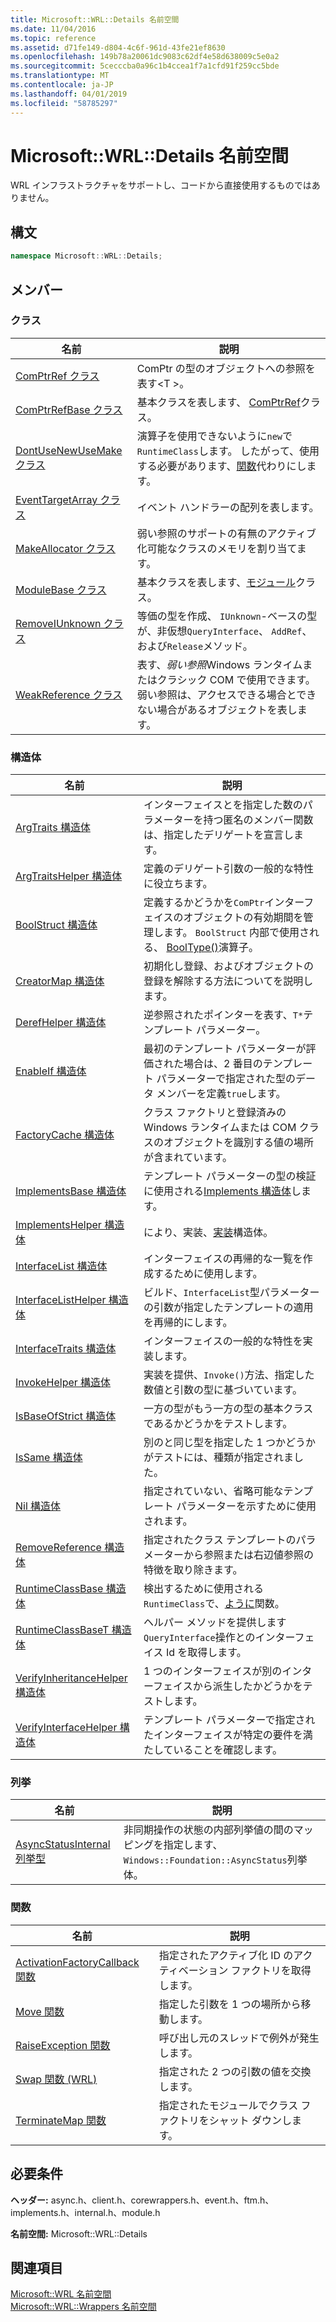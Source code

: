 ```yaml
---
title: Microsoft::WRL::Details 名前空間
ms.date: 11/04/2016
ms.topic: reference
ms.assetid: d71fe149-d804-4c6f-961d-43fe21ef8630
ms.openlocfilehash: 149b78a20061dc9083c62df4e58d638009c5e0a2
ms.sourcegitcommit: 5cecccba0a96c1b4ccea1f7a1cfd91f259cc5bde
ms.translationtype: MT
ms.contentlocale: ja-JP
ms.lasthandoff: 04/01/2019
ms.locfileid: "58785297"
---
```

# <a name="microsoftwrldetails-namespace"></a>Microsoft::WRL::Details 名前空間

WRL インフラストラクチャをサポートし、コードから直接使用するものではありません。

## <a name="syntax"></a>構文

```cpp
namespace Microsoft::WRL::Details;
```

## <a name="members"></a>メンバー

### <a name="classes"></a>クラス

|名前|説明|
|----------|-----------------|
|[ComPtrRef クラス](comptrref-class.md)|ComPtr の型のオブジェクトへの参照を表す\<T >。|
|[ComPtrRefBase クラス](comptrrefbase-class.md)|基本クラスを表します、 [ComPtrRef](comptrref-class.md)クラス。|
|[DontUseNewUseMake クラス](dontusenewusemake-class.md)|演算子を使用できないように`new`で`RuntimeClass`します。 したがって、使用する必要があります、[関数](make-function.md)代わりにします。|
|[EventTargetArray クラス](eventtargetarray-class.md)|イベント ハンドラーの配列を表します。|
|[MakeAllocator クラス](makeallocator-class.md)|弱い参照のサポートの有無のアクティブ化可能なクラスのメモリを割り当てます。|
|[ModuleBase クラス](modulebase-class.md)|基本クラスを表します、[モジュール](module-class.md)クラス。|
|[RemoveIUnknown クラス](removeiunknown-class.md)|等価の型を作成、 `IUnknown`-ベースの型が、非仮想`QueryInterface`、 `AddRef`、および`Release`メソッド。|
|[WeakReference クラス](weakreference-class.md)|表す、*弱い参照*Windows ランタイムまたはクラシック COM で使用できます。 弱い参照は、アクセスできる場合とできない場合があるオブジェクトを表します。|

### <a name="structures"></a>構造体

|名前|説明|
|----------|-----------------|
|[ArgTraits 構造体](argtraits-structure.md)|インターフェイスとを指定した数のパラメーターを持つ匿名のメンバー関数は、指定したデリゲートを宣言します。|
|[ArgTraitsHelper 構造体](argtraitshelper-structure.md)|定義のデリゲート引数の一般的な特性に役立ちます。|
|[BoolStruct 構造体](boolstruct-structure.md)|定義するかどうかを`ComPtr`インターフェイスのオブジェクトの有効期間を管理します。 `BoolStruct` 内部で使用される、 [BoolType()](comptr-class.md#operator-microsoft-wrl-details-booltype)演算子。|
|[CreatorMap 構造体](creatormap-structure.md)|初期化し登録、およびオブジェクトの登録を解除する方法についてを説明します。|
|[DerefHelper 構造体](derefhelper-structure.md)|逆参照されたポインターを表す、`T*`テンプレート パラメーター。|
|[EnableIf 構造体](enableif-structure.md)|最初のテンプレート パラメーターが評価された場合は、2 番目のテンプレート パラメーターで指定された型のデータ メンバーを定義`true`します。|
|[FactoryCache 構造体](factorycache-structure.md)|クラス ファクトリと登録済みの Windows ランタイムまたは COM クラスのオブジェクトを識別する値の場所が含まれています。|
|[ImplementsBase 構造体](implementsbase-structure.md)|テンプレート パラメーターの型の検証に使用される[Implements 構造体](implements-structure.md)します。|
|[ImplementsHelper 構造体](implementshelper-structure.md)|により、実装、[実装](implements-structure.md)構造体。|
|[InterfaceList 構造体](interfacelist-structure.md)|インターフェイスの再帰的な一覧を作成するために使用します。|
|[InterfaceListHelper 構造体](interfacelisthelper-structure.md)|ビルド、`InterfaceList`型パラメーターの引数が指定したテンプレートの適用を再帰的にします。|
|[InterfaceTraits 構造体](interfacetraits-structure.md)|インターフェイスの一般的な特性を実装します。|
|[InvokeHelper 構造体](invokehelper-structure.md)|実装を提供、`Invoke()`方法、指定した数値と引数の型に基づいています。|
|[IsBaseOfStrict 構造体](isbaseofstrict-structure.md)|一方の型がもう一方の型の基本クラスであるかどうかをテストします。|
|[IsSame 構造体](issame-structure.md)|別のと同じ型を指定した 1 つかどうかがテストには、種類が指定されました。|
|[Nil 構造体](nil-structure.md)|指定されていない、省略可能なテンプレート パラメーターを示すために使用されます。|
|[RemoveReference 構造体](removereference-structure.md)|指定されたクラス テンプレートのパラメーターから参照または右辺値参照の特徴を取り除きます。|
|[RuntimeClassBase 構造体](runtimeclassbase-structure.md)|検出するために使用される`RuntimeClass`で、[ように](make-function.md)関数。|
|[RuntimeClassBaseT 構造体](runtimeclassbaset-structure.md)|ヘルパー メソッドを提供します`QueryInterface`操作とのインターフェイス Id を取得します。|
|[VerifyInheritanceHelper 構造体](verifyinheritancehelper-structure.md)|1 つのインターフェイスが別のインターフェイスから派生したかどうかをテストします。|
|[VerifyInterfaceHelper 構造体](verifyinterfacehelper-structure.md)|テンプレート パラメーターで指定されたインターフェイスが特定の要件を満たしていることを確認します。|

### <a name="enumerations"></a>列挙

|名前|説明|
|----------|-----------------|
|[AsyncStatusInternal 列挙型](asyncstatusinternal-enumeration.md)|非同期操作の状態の内部列挙値の間のマッピングを指定します、`Windows::Foundation::AsyncStatus`列挙体。|

### <a name="functions"></a>関数

|名前|説明|
|----------|-----------------|
|[ActivationFactoryCallback 関数](activationfactorycallback-function.md)|指定されたアクティブ化 ID のアクティベーション ファクトリを取得します。|
|[Move 関数](move-function.md)|指定した引数を 1 つの場所から移動します。|
|[RaiseException 関数](raiseexception-function.md)|呼び出し元のスレッドで例外が発生します。|
|[Swap 関数 (WRL)](swap-function-wrl.md)|指定された 2 つの引数の値を交換します。|
|[TerminateMap 関数](terminatemap-function.md)|指定されたモジュールでクラス ファクトリをシャット ダウンします。|

## <a name="requirements"></a>必要条件

**ヘッダー:** async.h、client.h、corewrappers.h、event.h、ftm.h、implements.h、internal.h、module.h

**名前空間:** Microsoft::WRL::Details

## <a name="see-also"></a>関連項目

[Microsoft::WRL 名前空間](microsoft-wrl-namespace.md)<br/>
[Microsoft::WRL::Wrappers 名前空間](microsoft-wrl-wrappers-namespace.md)
